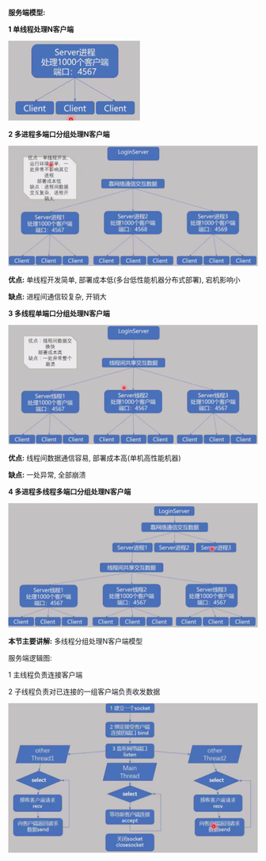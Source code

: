 **服务端模型:** 

**1 单线程处理N客户端**

<img src="%E5%A4%9A%E7%BA%BF%E7%A8%8B%E7%BD%91%E7%BB%9C%E7%A8%8B%E5%BA%8F/image-20250214220346604.png" alt="image-20250214220346604" style="zoom:50%;" />

**2 多进程多端口分组处理N客户端**

![image-20250214220516186](%E5%A4%9A%E7%BA%BF%E7%A8%8B%E7%BD%91%E7%BB%9C%E7%A8%8B%E5%BA%8F/image-20250214220516186.png)

**优点:** 单线程开发简单, 部署成本低(多台低性能机器分布式部署), 宕机影响小

**缺点:** 进程间通信较复杂, 开销大



**3 多线程单端口分组处理N客户端**

<img src="%E5%A4%9A%E7%BA%BF%E7%A8%8B%E7%BD%91%E7%BB%9C%E7%A8%8B%E5%BA%8F/image-20250214220859107.png" alt="image-20250214220859107" style="zoom:50%;" />

**优点:** 线程间数据通信容易, 部署成本高(单机高性能机器)

**缺点:** 一处异常, 全部崩溃



**4 多进程多线程多端口分组处理N客户端**

![image-20250214221244847](%E5%A4%9A%E7%BA%BF%E7%A8%8B%E7%BD%91%E7%BB%9C%E7%A8%8B%E5%BA%8F/image-20250214221244847.png)





**本节主要讲解:** 多线程分组处理N客户端模型

服务端逻辑图: 

1 主线程负责连接客户端

2 子线程负责对已连接的一组客户端负责收发数据

![image-20250214221502922](%E5%A4%9A%E7%BA%BF%E7%A8%8B%E7%BD%91%E7%BB%9C%E7%A8%8B%E5%BA%8F/image-20250214221502922.png)













